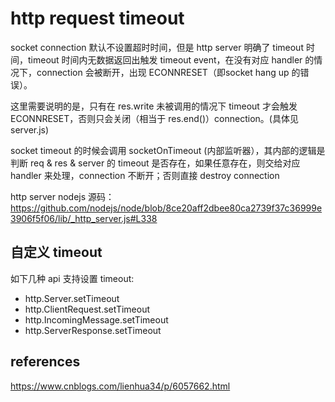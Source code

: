 # http request timeout

socket connection 默认不设置超时时间，但是 http server 明确了 timeout 时间，timeout 时间内无数据返回出触发 timeout event，在没有对应 handler 的情况下，connection 会被断开，出现 ECONNRESET（即socket hang up 的错误）。

这里需要说明的是，只有在 res.write 未被调用的情况下 timeout 才会触发 ECONNRESET，否则只会关闭（相当于 res.end()）connection。(具体见 server.js)

socket timeout 的时候会调用 socketOnTimeout (内部监听器），其内部的逻辑是判断 req & res & server 的 timeout 是否存在，如果任意存在，则交给对应 handler 来处理，connection 不断开；否则直接 destroy connection

http server nodejs 源码：
https://github.com/nodejs/node/blob/8ce20aff2dbee80ca2739f37c36999e3906f5f06/lib/_http_server.js#L338

## 自定义 timeout

如下几种 api 支持设置 timeout:
- http.Server.setTimeout
- http.ClientRequest.setTimeout
- http.IncomingMessage.setTimeout
- http.ServerResponse.setTimeout

## references
https://www.cnblogs.com/lienhua34/p/6057662.html
